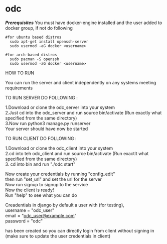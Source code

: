 # odc
***********Prerequisites***********
 You must have docker-engine installed and the user added to docker group, if not do following
 
    #for ubuntu based distros
      sudo apt-get install openssh-server
      sudo usermod -aG docker <username>
    
    #for arch-based distros
      sudo pacman -S openssh
      sudo usermod -aG docker <username>

HOW TO RUN 

You can run the server and client independently on any systems meeting requirements

TO RUN SERVER DO FOLLOWING :

  1.Download or clone the odc_server into your system\
  2.Just cd into the odc_server and run source bin/activate (Run exactly what specified from the same directory)\
  3.Now run python3 manage.py runserver \
Your server should have now be started

TO RUN CLIENT DO FOLLOWING :

  1.Download or clone the odc_client into your system\
  2.cd into teh odc_client and run source bin/activate (Run exactlt what specified from the same directory)\
  3. cd into bin and run "./odc start"

Now create your credentials by running "config_edit"\
then run "set_url" and set the url for the server\
Now run signup to signup to the service\
Now the client is ready!\
Run "help" to see what you can do

Creadentials in django
by default a user with (for testing),\
username = "odc_user"\
email = "odc_user@example.com"\
password = "odc"

has been created so you can directly login from client without signing in (make sure to update the user credentials in client)
